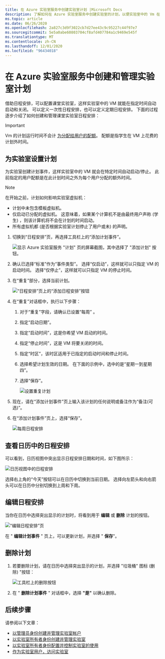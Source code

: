 ```yaml
---
title: 在 Azure 实验室服务中创建实验室计划 |Microsoft Docs
description: 了解如何在 Azure 实验室服务中创建实验室的计划，以便实验室中的 Vm 在指定时间启动和关闭。
ms.topic: article
ms.date: 06/26/2020
ms.openlocfilehash: 2a827c3d9f3022cb7d27ee43c9c95227c44f97e7
ms.sourcegitcommit: 5e5a0abe60803704cf8afd407784a1c9469e545f
ms.translationtype: MT
ms.contentlocale: zh-CN
ms.lasthandoff: 12/01/2020
ms.locfileid: "96434018"
---
```

# <a name="create-and-manage-schedules-for-labs-in-azure-lab-services"></a>在 Azure 实验室服务中创建和管理实验室计划 
借助日程安排，可以配置课堂实验室，这样实验室中的 VM 就能在指定时间自动启动和关闭。 可以定义一次性日程安排，也可以定义定期日程安排。 下面的过程逐步介绍了如何创建和管理课堂实验室日程安排： 

> [!IMPORTANT]
> Vm 的计划运行时间不会计 [为分配给用户的配额](how-to-configure-student-usage.md#set-quotas-for-users)。 配额是指学生在 VM 上花费的计划外时间。 

## <a name="set-a-schedule-for-the-lab"></a>为实验室设置计划
为实验室创建计划事件，这样实验室中的 VM 就会在特定时间自动启动/停止。 此前指定的用户配额是在此计划时间之外为每个用户分配的额外时间。 

> [!NOTE]
> 在开始之前，计划如何影响实验室虚拟机： 
>- 计划中未包含模板虚拟机。 
>- 仅启动已分配的虚拟机。 这意味着，如果某个计算机不是由最终用户声称 (学生) ，则该计算机将不会在计划的时间启动。 
>- 所有虚拟机都 (是否根据实验室计划停止了用户或未) 的声明。 

1. 切换到“日程安排”页，再选择工具栏上的“添加计划事件”。 

    ![显示 Azure 实验室服务 "计划" 页的屏幕截图，其中选择了 "添加计划" 按钮。](./media/how-to-create-schedules/add-schedule-button.png)
2. 确认已选择“标准”作为“事件类型”。  选择“仅启动”，这样就可以只指定 VM 的启动时间。 选择“仅停止”，这样就可以只指定 VM 的停止时间。 
7. 在“重复”部分，选择当前计划。 

    ![“日程安排”页上的“添加日程安排”按钮](./media/how-to-create-schedules/select-current-schedule.png)
5. 在“重复”对话框中，执行以下步骤：
    1. 对于“重复”字段，请确认已设置“每周” 。 
    3. 指定“启动日期”。
    4. 指定“启动时间”，这是你希望 VM 启动的时间。
    5. 指定“停止时间”，这是 VM 将要关闭的时间。 
    6. 指定“时区”，该时区适用于已指定的启动时间和停止时间。 
    2. 选择希望计划生效的日期。 在下面的示例中，选中的是“星期一到星期四”。 
    8. 选择“保存”。 

        ![设置重复计划](./media/how-to-create-schedules/set-repeat-schedule.png)

3. 现在，请在“添加计划事件”页上输入该计划的任何说明或备注作为“备注(可选)”。 
4. 在“添加计划事件”页上，选择“保存”。 

    ![每周日程安排](./media/how-to-create-schedules/add-schedule-page-weekly.png)

## <a name="view-schedules-in-calendar"></a>查看日历中的日程安排
可以看到，日历视图中突出显示日程安排日期和时间，如下图所示：

![日历视图中的日程安排](./media/how-to-create-schedules/schedules-calendar.png)

选择右上角的“今天”按钮可以在日历中切换到当前日期。 选择向左箭头和向右箭头可以在日历中分别切换到上周和下周。 

## <a name="edit-a-schedule"></a>编辑日程安排
当你在日历中选择突出显示的计划时，将看到用于 **编辑** 或 **删除** 计划的按钮。 

![“编辑日程安排”页](./media/how-to-create-schedules/schedule-edit-button.png)

在 " **编辑计划事件** " 页上，可以更新计划，并选择 " **保存**"。 

## <a name="delete-a-schedule"></a>删除计划

1. 若要删除计划，请在日历中选择突出显示的计划，并选择 "垃圾桶" 图标 (删除) "按钮：

    ![工具栏上的删除按钮](./media/how-to-create-schedules/schedule-delete-button.png)
2. 在 " **删除计划事件** " 对话框中，选择 **"是"** 以确认删除。 



## <a name="next-steps"></a>后续步骤
请参阅以下文章：

- [以管理员身份创建并管理实验室帐户](how-to-manage-lab-accounts.md)
- [以实验室所有者身份创建并管理实验室](how-to-manage-classroom-labs.md)
- [以实验室所有者身份配置并控制实验室的使用](how-to-configure-student-usage.md)
- [作为实验室用户，访问实验室](how-to-use-classroom-lab.md)
